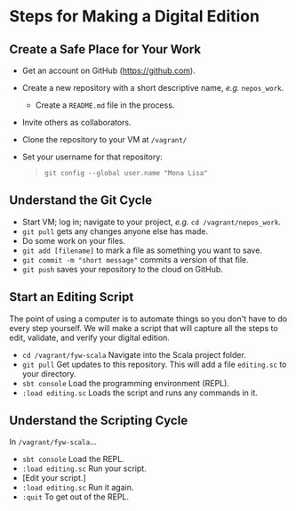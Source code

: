 # Steps for Making a Digital Edition

## Create a Safe Place for Your Work

- Get an account on GitHub (https://github.com).
- Create a new repository with a short descriptive name, *e.g.* `nepos_work`.
	- Create a `README.md` file in the process.	
- Invite others as collaborators.
- Clone the repository to your VM at `/vagrant/`
- Set your username for that repository:

	> `git config --global user.name "Mona Lisa"`

## Understand the Git Cycle

- Start VM; log in; navigate to your project, *e.g.* `cd /vagrant/nepos_work`.
- `git pull` gets any changes anyone else has made.
- Do some work on your files.
- `git add [filename]` to mark a file as something you want to save.
- `git commit -m "short message"` commits a version of that file.
- `git push` saves your repository to the cloud on GitHub.

## Start an Editing Script

The point of using a computer is to automate things so you don't have to do every step yourself. We will make a script that will capture all the steps to edit, validate, and verify your digital edition.

- `cd /vagrant/fyw-scala` Navigate into the Scala project folder.
- `git pull` Get updates to this repository. This will add a file `editing.sc` to your directory.
- `sbt console` Load the programming environment (REPL).
- `:load editing.sc` Loads the script and runs any commands in it.

## Understand the Scripting Cycle

In `/vagrant/fyw-scala`…

- `sbt console` Load the REPL.
- `:load editing.sc` Run your script.
- [Edit your script.]
- `:load editing.sc` Run it again.
- `:quit` To get out of the REPL.



